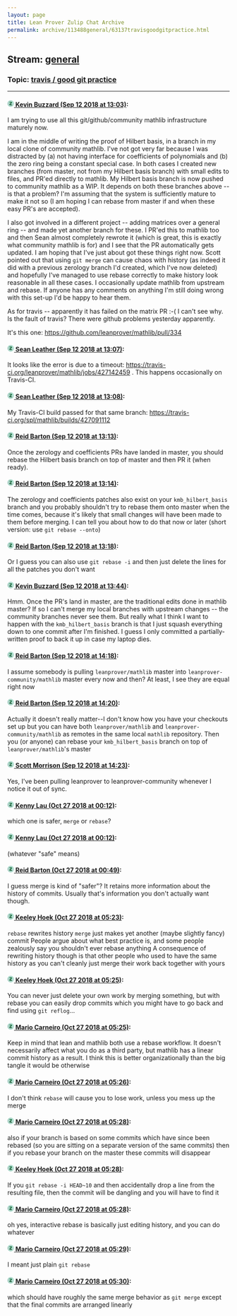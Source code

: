 ```yaml
---
layout: page
title: Lean Prover Zulip Chat Archive 
permalink: archive/113488general/63137travisgoodgitpractice.html
---
```


## Stream: [general](index.html)
### Topic: [travis / good git practice](63137travisgoodgitpractice.html)

---

#### [![Click to go to Zulip](../../assets/img/zulip2.png) Kevin Buzzard (Sep 12 2018 at 13:03)](https://leanprover.zulipchat.com/#narrow/stream/113488-general/topic/travis%20/%20good%20git%20practice/near/133791639):
I am trying to use all this git/github/community mathlib infrastructure maturely now.

I am in the middle of writing the proof of Hilbert basis, in a branch in my local clone of community mathlib. I've not got very far because I was distracted by (a) not having interface for coefficients of polynomials and (b) the zero ring being a constant special case. In both cases I created new branches (from master, not from my Hilbert basis branch) with small edits to files, and PR'ed directly to mathlib. My Hilbert basis branch is now pushed to community mathlib as a WIP. It depends on both these branches above -- is that a problem? I'm assuming that the system is sufficiently mature to make it not so (I am hoping I can rebase from master if and when these easy PR's are accepted). 

 I also got involved in a different project -- adding matrices over a general ring -- and made yet another branch for these. I PR'ed this to mathlib too and then Sean almost completely rewrote it (which is great, this is exactly what community mathlib is for) and I see that the PR automatically gets updated. I am hoping that I've just about got these things right now. Scott pointed out that using `git merge` can cause chaos with history (as indeed it did with a previous zerology branch I'd created, which I've now deleted) and hopefully I've managed to use rebase correctly to make history look reasonable in all these cases. I occasionally update mathlib from upstream and rebase. If anyone has any comments on anything I'm still doing wrong with this set-up I'd be happy to hear them.

As for travis -- apparently it has failed on the matrix PR :-( I can't see why. Is the fault of travis? There were github problems yesterday apparently.

It's this one: https://github.com/leanprover/mathlib/pull/334

#### [![Click to go to Zulip](../../assets/img/zulip2.png) Sean Leather (Sep 12 2018 at 13:07)](https://leanprover.zulipchat.com/#narrow/stream/113488-general/topic/travis%20/%20good%20git%20practice/near/133791809):
It looks like the error is due to a timeout: https://travis-ci.org/leanprover/mathlib/jobs/427142459 . This happens occasionally on Travis-CI.

#### [![Click to go to Zulip](../../assets/img/zulip2.png) Sean Leather (Sep 12 2018 at 13:08)](https://leanprover.zulipchat.com/#narrow/stream/113488-general/topic/travis%20/%20good%20git%20practice/near/133791857):
My Travis-CI build passed for that same branch: https://travis-ci.org/spl/mathlib/builds/427091112

#### [![Click to go to Zulip](../../assets/img/zulip2.png) Reid Barton (Sep 12 2018 at 13:13)](https://leanprover.zulipchat.com/#narrow/stream/113488-general/topic/travis%20/%20good%20git%20practice/near/133792058):
Once the zerology and coefficients PRs have landed in master, you should rebase the Hilbert basis branch on top of master and then PR it (when ready).

#### [![Click to go to Zulip](../../assets/img/zulip2.png) Reid Barton (Sep 12 2018 at 13:14)](https://leanprover.zulipchat.com/#narrow/stream/113488-general/topic/travis%20/%20good%20git%20practice/near/133792143):
The zerology and coefficients patches also exist on your `kmb_hilbert_basis` branch and you probably shouldn't try to rebase them onto master when the time comes, because it's likely that small changes will have been made to them before merging. I can tell you about how to do that now or later (short version: use `git rebase --onto`)

#### [![Click to go to Zulip](../../assets/img/zulip2.png) Reid Barton (Sep 12 2018 at 13:18)](https://leanprover.zulipchat.com/#narrow/stream/113488-general/topic/travis%20/%20good%20git%20practice/near/133792292):
Or I guess you can also use `git rebase -i` and then just delete the lines for all the patches you don't want

#### [![Click to go to Zulip](../../assets/img/zulip2.png) Kevin Buzzard (Sep 12 2018 at 13:44)](https://leanprover.zulipchat.com/#narrow/stream/113488-general/topic/travis%20/%20good%20git%20practice/near/133793440):
Hmm. Once the PR's land in master, are the traditional edits done in mathlib master? If so I can't merge my local branches with upstream changes -- the community branches never see them. But really what I think I want to happen with the `kmb_hilbert_basis` branch is that I just squash everything down to one commit after I'm finished. I guess I only committed a partially-written proof to back it up in case my laptop dies.

#### [![Click to go to Zulip](../../assets/img/zulip2.png) Reid Barton (Sep 12 2018 at 14:18)](https://leanprover.zulipchat.com/#narrow/stream/113488-general/topic/travis%20/%20good%20git%20practice/near/133794954):
I assume somebody is pulling `leanprover/mathlib` master into `leanprover-community/mathlib` master every now and then? At least, I see they are equal right now

#### [![Click to go to Zulip](../../assets/img/zulip2.png) Reid Barton (Sep 12 2018 at 14:20)](https://leanprover.zulipchat.com/#narrow/stream/113488-general/topic/travis%20/%20good%20git%20practice/near/133795047):
Actually it doesn't really matter--I don't know how you have your checkouts set up but you can have both `leanprover/mathlib` and `leanprover-community/mathlib` as remotes in the same local `mathlib` repository. Then you (or anyone) can rebase your `kmb_hilbert_basis` branch on top of `leanprover/mathlib`'s master

#### [![Click to go to Zulip](../../assets/img/zulip2.png) Scott Morrison (Sep 12 2018 at 14:23)](https://leanprover.zulipchat.com/#narrow/stream/113488-general/topic/travis%20/%20good%20git%20practice/near/133795128):
Yes, I've been pulling leanprover to leanprover-community whenever I notice it out of sync.

#### [![Click to go to Zulip](../../assets/img/zulip2.png) Kenny Lau (Oct 27 2018 at 00:12)](https://leanprover.zulipchat.com/#narrow/stream/113488-general/topic/travis%20/%20good%20git%20practice/near/136577522):
which one is safer, `merge` or `rebase`?

#### [![Click to go to Zulip](../../assets/img/zulip2.png) Kenny Lau (Oct 27 2018 at 00:12)](https://leanprover.zulipchat.com/#narrow/stream/113488-general/topic/travis%20/%20good%20git%20practice/near/136577524):
(whatever "safe" means)

#### [![Click to go to Zulip](../../assets/img/zulip2.png) Reid Barton (Oct 27 2018 at 00:49)](https://leanprover.zulipchat.com/#narrow/stream/113488-general/topic/travis%20/%20good%20git%20practice/near/136579530):
I guess merge is kind of "safer"? It retains more information about the history of commits. Usually that's information you don't actually want though.

#### [![Click to go to Zulip](../../assets/img/zulip2.png) Keeley Hoek (Oct 27 2018 at 05:23)](https://leanprover.zulipchat.com/#narrow/stream/113488-general/topic/travis%20/%20good%20git%20practice/near/136589291):
`rebase` rewrites history
`merge` just makes yet another (maybe slightly fancy) commit
People argue about what best practice is, and some people zealously say you shouldn't ever rebase anything
A consequence of rewriting history though is that other people who used to have the same history as you can't cleanly just merge their work back together with yours

#### [![Click to go to Zulip](../../assets/img/zulip2.png) Keeley Hoek (Oct 27 2018 at 05:25)](https://leanprover.zulipchat.com/#narrow/stream/113488-general/topic/travis%20/%20good%20git%20practice/near/136589342):
You can never just delete your own work by merging something, but with rebase you can easily drop commits which you might have to go back and find using `git reflog`...

#### [![Click to go to Zulip](../../assets/img/zulip2.png) Mario Carneiro (Oct 27 2018 at 05:25)](https://leanprover.zulipchat.com/#narrow/stream/113488-general/topic/travis%20/%20good%20git%20practice/near/136589344):
Keep in mind that lean and mathlib both use a rebase workflow. It doesn't necessarily affect what you do as a third party, but mathlib has a linear commit history as a result. I think this is better organizationally than the big tangle it would be otherwise

#### [![Click to go to Zulip](../../assets/img/zulip2.png) Mario Carneiro (Oct 27 2018 at 05:26)](https://leanprover.zulipchat.com/#narrow/stream/113488-general/topic/travis%20/%20good%20git%20practice/near/136589386):
I don't think `rebase` will cause you to lose work, unless you mess up the merge

#### [![Click to go to Zulip](../../assets/img/zulip2.png) Mario Carneiro (Oct 27 2018 at 05:28)](https://leanprover.zulipchat.com/#narrow/stream/113488-general/topic/travis%20/%20good%20git%20practice/near/136589435):
also if your branch is based on some commits which have since been rebased (so you are sitting on a separate version of the same commits) then if you rebase your branch on the master these commits will disappear

#### [![Click to go to Zulip](../../assets/img/zulip2.png) Keeley Hoek (Oct 27 2018 at 05:28)](https://leanprover.zulipchat.com/#narrow/stream/113488-general/topic/travis%20/%20good%20git%20practice/near/136589436):
If you `git rebase -i HEAD~10` and then accidentally drop a line from the resulting file, then the commit will be dangling and you will have to find it

#### [![Click to go to Zulip](../../assets/img/zulip2.png) Mario Carneiro (Oct 27 2018 at 05:28)](https://leanprover.zulipchat.com/#narrow/stream/113488-general/topic/travis%20/%20good%20git%20practice/near/136589438):
oh yes, interactive rebase is basically just editing history, and you can do whatever

#### [![Click to go to Zulip](../../assets/img/zulip2.png) Mario Carneiro (Oct 27 2018 at 05:29)](https://leanprover.zulipchat.com/#narrow/stream/113488-general/topic/travis%20/%20good%20git%20practice/near/136589443):
I meant just plain `git rebase`

#### [![Click to go to Zulip](../../assets/img/zulip2.png) Mario Carneiro (Oct 27 2018 at 05:30)](https://leanprover.zulipchat.com/#narrow/stream/113488-general/topic/travis%20/%20good%20git%20practice/near/136589490):
which should have roughly the same merge behavior as `git merge` except that the final commits are arranged linearly

